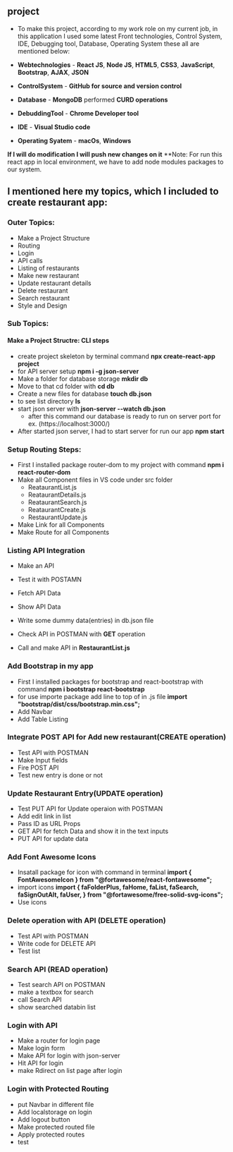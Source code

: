 ## project

* To make this project, according to my work role on my current job, in this application I used some latest Front technologies, Control System, IDE, Debugging tool, Database, Operating System these all are mentioned below:

* **Webtechnologies** - **React JS**, **Node JS**, **HTML5**, **CSS3**, **JavaScript**, **Bootstrap**, **AJAX**, **JSON**
* **ControlSystem** - **GitHub for source and version control**
* **Database** - **MongoDB** performed **CURD operations**
* **DebuddingTool** - **Chrome Developer tool**
* **IDE** - **Visual Studio code**
* **Operating Syatem** - **macOs**, **Windows**

**If I will do modification I will push new changes on it**
**Note: For run this react app in local environment, we have to add node modules packages to our system. 

## I mentioned here my topics, which I included to create restaurant app:

### Outer Topics:

* Make a Project Structure
* Routing
* Login
* API calls
* Listing of restaurants
* Make new restaurant
* Update restaurant details
* Delete restaurant
* Search restaurant
* Style and Design

### Sub Topics:

#### Make a Project Structre: CLI steps
* create project skeleton by terminal command
  **npx create-react-app project**
* for API server setup
  **npm i -g json-server**
* Make a folder for database storage
  **mkdir db**
* Move to that cd folder with
  **cd db**
* Create a new files for database
  **touch db.json**
* to see list directory
  **ls**
* start json server with 
  **json-server --watch db.json** 
  * after this command our database is ready to run on server port for ex. (https://localhost:3000/)
* After started json server, I had to start server for run our app
  **npm start**

### Setup Routing Steps:
* First I installed package router-dom to my project with command
  **npm i react-router-dom**
* Make all Component files in VS code under src folder
  * ReataurantList.js
  * ReataurantDetails.js
  * ReataurantSearch.js
  * ReataurantCreate.js
  * RestaurantUpdate.js
* Make Link for all Components
* Make Route for all Components

### Listing API Integration
* Make an API
* Test it with POSTAMN
* Fetch API Data
* Show API Data

* Write some dummy data(entries) in db.json file
* Check API in POSTMAN with **GET** operation
* Call and make API in **RestaurantList.js**

### Add Bootstrap in my app
* First I installed packages for bootstrap and react-bootstrap with command
  **npm i bootstrap react-bootstrap**
* for use importe package add line to top of in .js file
  **import "bootstrap/dist/css/bootstrap.min.css";**
* Add Navbar
* Add Table Listing

### Integrate POST API for Add new restaurant(CREATE operation)
* Test API with POSTMAN
* Make Input fields
* Fire POST API
* Test new entry is done or not

### Update Restaurant Entry(UPDATE operation)
* Test PUT API for Update operaion with POSTMAN
* Add edit link in list
* Pass ID as URL Props
* GET API for fetch Data and show it in the text inputs
* PUT API for update data

### Add Font Awesome Icons
* Insatall package for icon with command in terminal
  **import { FontAwesomeIcon } from "@fortawesome/react-fontawesome";**
* import icons
  **import {
    faFolderPlus,
    faHome,
    faList,
    faSearch,
    faSignOutAlt,
    faUser,
  } from "@fortawesome/free-solid-svg-icons";**
* Use icons 

### Delete operation with API (DELETE operation)
* Test API with POSTMAN
* Write code for DELETE API
* Test list

### Search API (READ operation)
* Test search API on POSTMAN
* make a textbox for search
* call Search API
* show searched databin list

### Login with API
* Make a router for login page
* Make login form
* Make API for login with json-server
* Hit API for login
* make Rdirect on list page after login

### Login with Protected Routing
* put Navbar in different file
* Add localstorage on login
* Add logout button
* Make protected routed file
* Apply protected routes
* test
